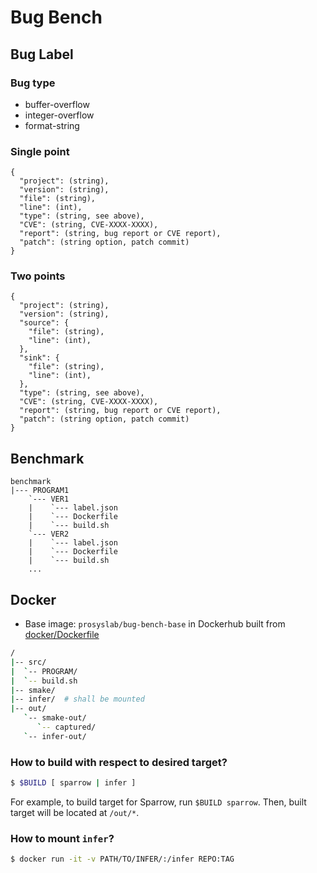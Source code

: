 # Bug Bench

## Bug Label
### Bug type
- buffer-overflow
- integer-overflow
- format-string
### Single point
```
{
  "project": (string),
  "version": (string),
  "file": (string),
  "line": (int),
  "type": (string, see above),
  "CVE": (string, CVE-XXXX-XXXX),
  "report": (string, bug report or CVE report),
  "patch": (string option, patch commit)
}
```
### Two points
```
{
  "project": (string),
  "version": (string),
  "source": {
    "file": (string),
    "line": (int),
  },
  "sink": {
    "file": (string),
    "line": (int),
  },
  "type": (string, see above),
  "CVE": (string, CVE-XXXX-XXXX),
  "report": (string, bug report or CVE report),
  "patch": (string option, patch commit)
}
```

## Benchmark
```
benchmark
|--- PROGRAM1
    `--- VER1
    |    `--- label.json
    |    `--- Dockerfile
    |    `--- build.sh
    `--- VER2
    |    `--- label.json
    |    `--- Dockerfile
    |    `--- build.sh
    ...
```

## Docker
- Base image: `prosyslab/bug-bench-base` in Dockerhub built from [docker/Dockerfile](docker/Dockerfile)
```sh
/
|-- src/
|  `-- PROGRAM/
|  `-- build.sh
|-- smake/
|-- infer/  # shall be mounted
|-- out/
   `-- smake-out/
      `-- captured/
   `-- infer-out/
```

### How to build with respect to desired target?

```sh
$ $BUILD [ sparrow | infer ]
```

For example, to build target for Sparrow, run `$BUILD sparrow`. Then, built target will be located at `/out/*`.

### How to mount `infer`?
```sh
$ docker run -it -v PATH/TO/INFER/:/infer REPO:TAG
```
